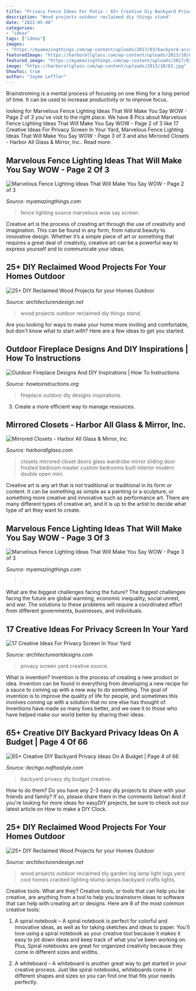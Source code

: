 ```yaml
---
title: "Privacy Fence Ideas For Patio : 65+ Creative Diy Backyard Privacy Ideas On A Budget"
description: "Wood projects outdoor reclaimed diy things stand"
date: "2023-05-08"
categories:
- "ideas"
tags: ["ideas"]
images:
- "https://myamazingthings.com/wp-content/uploads/2017/03/backyard-accent-lighting-1024x640.jpg"
featuredImage: "https://harborallglass.com/wp-content/uploads/2013/10/83.jpg"
featured_image: "https://myamazingthings.com/wp-content/uploads/2017/03/screen-1-1024x683.jpg"
image: "https://harborallglass.com/wp-content/uploads/2013/10/83.jpg"
ShowToc: true
author: "Jayme Leffler"
---
```



Brainstroming is a mental process of focusing on one thing for a long period of time. It can be used to increase productivity or to improve focus.

	

		
looking for Marvelous Fence Lighting Ideas That Will Make You Say WOW - Page 2 of 3 you've visit to the right place. We have 8 Pics about Marvelous Fence Lighting Ideas That Will Make You Say WOW - Page 2 of 3 like 17 Creative Ideas For Privacy Screen In Your Yard, Marvelous Fence Lighting Ideas That Will Make You Say WOW - Page 3 of 3 and also Mirrored Closets - Harbor All Glass &amp; Mirror, Inc.. Read more:
		
    
## Marvelous Fence Lighting Ideas That Will Make You Say WOW - Page 2 Of 3

<img loading=lazy src="https://myamazingthings.com/wp-content/uploads/2017/03/screen-1-1024x683.jpg" onerror="this.onerror=null;this.src='https://tse1.mm.bing.net/th?id=OIP.yru_6dpsOUcwf1se0pRuNQHaE8&amp;pid=15.1';" alt="Marvelous Fence Lighting Ideas That Will Make You Say WOW - Page 2 of 3">

_Source: myamazingthings.com_

>fence lighting source marvelous wow say screen. 

	

Creative art is the process of creating art through the use of creativity and imagination. This can be found in any form, from natural beauty to innovative design. Whether it’s a simple piece of art or something that requires a great deal of creativity, creative art can be a powerful way to express yourself and to communicate your ideas.

    
## 25+ DIY Reclaimed Wood Projects For Your Homes Outdoor

<img loading=lazy src="http://cdn.architecturendesign.net/wp-content/uploads/2015/05/AD-Outdoor-Reclaimed-Wood-Projects-10.jpg" onerror="this.onerror=null;this.src='https://tse4.mm.bing.net/th?id=OIP.e5gbzuLIR27QwI0Tv3Z8qgHaJ4&amp;pid=15.1';" alt="25+ DIY Reclaimed Wood Projects for your Homes Outdoor">

_Source: architecturendesign.net_

>wood projects outdoor reclaimed diy things stand. 

	

Are you looking for ways to make your home more inviting and comfortable, but don't know what to start with? Here are a few ideas to get you started. 

    
## Outdoor Fireplace Designs And DIY Inspirations | How To Instructions

<img loading=lazy src="http://www.howtoinstructions.org/wp-content/uploads/2014/10/Outdoor-Fireplace-Designs-And-DIY-Ideas-5-512x339.jpeg" onerror="this.onerror=null;this.src='https://tse2.mm.bing.net/th?id=OIP.cLnW3b4Ld9qzmre1K_k2mgHaE5&amp;pid=15.1';" alt="Outdoor Fireplace Designs And DIY Inspirations | How To Instructions">

_Source: howtoinstructions.org_

>fireplace outdoor diy designs inspirations. 

	

3. Create a more efficient way to manage resources.

    
## Mirrored Closets - Harbor All Glass &amp; Mirror, Inc.

<img loading=lazy src="https://harborallglass.com/wp-content/uploads/2013/10/83.jpg" onerror="this.onerror=null;this.src='https://tse3.mm.bing.net/th?id=OIP.JSaSN4fJn6sUTPMOFPAD_wHaJ4&amp;pid=15.1';" alt="Mirrored Closets - Harbor All Glass &amp; Mirror, Inc.">

_Source: harborallglass.com_

>closets mirrored closet doors glass wardrobe mirror sliding door frosted bedroom master custom bedrooms built interior modern double open mini. 

	

Creative art is any art that is not traditional or traditional in its form or content. It can be something as simple as a painting or a sculpture, or something more creative and innovative such as performance art. There are many different types of creative art, and it is up to the artist to decide what type of art they want to create.

    
## Marvelous Fence Lighting Ideas That Will Make You Say WOW - Page 3 Of 3

<img loading=lazy src="https://myamazingthings.com/wp-content/uploads/2017/03/backyard-accent-lighting-1024x640.jpg" onerror="this.onerror=null;this.src='https://tse3.mm.bing.net/th?id=OIP.vo9kEYDxzaAG_NUBG3o5IgHaEo&amp;pid=15.1';" alt="Marvelous Fence Lighting Ideas That Will Make You Say WOW - Page 3 of 3">

_Source: myamazingthings.com_

>. 

	

What are the biggest challenges facing the future?
The biggest challenges facing the future are global warming, economic inequality, social unrest, and war. The solutions to these problems will require a coordinated effort from different governments, businesses, and individuals.

    
## 17 Creative Ideas For Privacy Screen In Your Yard

<img loading=lazy src="https://www.architectureartdesigns.com/wp-content/uploads/2016/07/7-59.jpg" onerror="this.onerror=null;this.src='https://tse4.mm.bing.net/th?id=OIP.nRoYoO8hwJRKlAh8K5lDWgHaLH&amp;pid=15.1';" alt="17 Creative Ideas For Privacy Screen In Your Yard">

_Source: architectureartdesigns.com_

>privacy screen yard creative source. 

	

What is invention?
Invention is the process of creating a new product or idea. Invention can be found in everything from developing a new recipe for a sauce to coming up with a new way to do something. The goal of invention is to improve the quality of life for people, and sometimes this involves coming up with a solution that no one else has thought of. Inventions have made so many lives better, and we owe it to those who have helped make our world better by sharing their ideas.

    
## 65+ Creative DIY Backyard Privacy Ideas On A Budget | Page 4 Of 66

<img loading=lazy src="http://itechgo.com/wp-content/uploads/2018/05/Creative-DIY-Backyard-Privacy-Ideas-On-A-Budget-58.jpg" onerror="this.onerror=null;this.src='https://tse4.mm.bing.net/th?id=OIP.aKc6y-OQr_3HMayOFN39UgHaE9&amp;pid=15.1';" alt="65+ Creative DIY Backyard Privacy Ideas On A Budget | Page 4 of 66">

_Source: itechgo.nafhastyle.com_

>backyard privacy diy budget creative. 

	

How to do them?
Do you have any 2-3 easy diy projects to share with your friends and family? If so, please share them in the comments below! And if you're looking for more ideas for easyDIY projects, be sure to check out our latest article on How to make a DIY Clock.

    
## 25+ DIY Reclaimed Wood Projects For Your Homes Outdoor

<img loading=lazy src="http://cdn.architecturendesign.net/wp-content/uploads/2015/05/AD-Outdoor-Reclaimed-Wood-Projects-2.jpg" onerror="this.onerror=null;this.src='https://tse3.mm.bing.net/th?id=OIP.0mmlY4TGyNcGmOzJRxWhHQHaLL&amp;pid=15.1';" alt="25+ DIY Reclaimed Wood Projects for your Homes Outdoor">

_Source: architecturendesign.net_

>wood projects outdoor reclaimed diy garden log lamp light logs yard cool homes cracked lighting stump lamps backyard crafts lights. 

	

Creative tools: What are they?
Creative tools, or tools that can help you be creative, are anything from a tool to help you brainstorm ideas to software that can help with creating art or designs. Here are 8 of the most common creative tools:
1. A spiral notebook – A spiral notebook is perfect for colorful and innovative ideas, as well as for taking sketches and ideas to paper. You’ll love using a spiral notebook as your creative tool because it makes it easy to jot down ideas and keep track of what you’ve been working on. Plus, Spiral notebooks are great for organized creativity because they come in different sizes and widths.

2. A whiteboard – A whiteboard is another great way to get started in your creative process. Just like spiral notebooks, whiteboards come in different shapes and sizes so you can find one that fits your needs perfectly.


